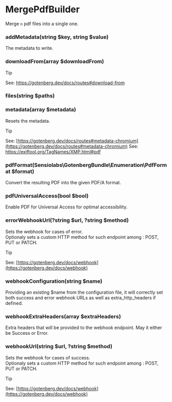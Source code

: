 # MergePdfBuilder

Merge `n` pdf files into a single one.

### addMetadata(string $key, string $value)
The metadata to write.

### downloadFrom(array $downloadFrom)
> [!TIP]
> See: [https://gotenberg.dev/docs/routes#download-from ](https://gotenberg.dev/docs/routes#download-from )

### files(string $paths)
### metadata(array $metadata)
Resets the metadata.<br />

> [!TIP]
> See: [https://gotenberg.dev/docs/routes#metadata-chromium](https://gotenberg.dev/docs/routes#metadata-chromium)
> See: [https://exiftool.org/TagNames/XMP.html#pdf ](https://exiftool.org/TagNames/XMP.html#pdf )

### pdfFormat(Sensiolabs\GotenbergBundle\Enumeration\PdfFormat $format)
Convert the resulting PDF into the given PDF/A format.

### pdfUniversalAccess(bool $bool)
Enable PDF for Universal Access for optimal accessibility.

### errorWebhookUrl(?string $url, ?string $method)
Sets the webhook for cases of error.<br />Optionaly sets a custom HTTP method for such endpoint among : POST, PUT or PATCH.<br />

> [!TIP]
> See: [https://gotenberg.dev/docs/webhook](https://gotenberg.dev/docs/webhook)

### webhookConfiguration(string $name)
Providing an existing $name from the configuration file, it will correctly set both success and error webhook URLs as well as extra_http_headers if defined.

### webhookExtraHeaders(array $extraHeaders)
Extra headers that will be provided to the webhook endpoint. May it either be Success or Error.<br />

### webhookUrl(string $url, ?string $method)
Sets the webhook for cases of success.<br />Optionaly sets a custom HTTP method for such endpoint among : POST, PUT or PATCH.<br />

> [!TIP]
> See: [https://gotenberg.dev/docs/webhook](https://gotenberg.dev/docs/webhook)

